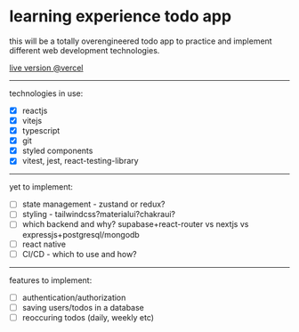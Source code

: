 # learning experience todo app

this will be a totally overengineered todo app to practice and implement different web development technologies.

[live version @vercel](https://todo-app-beta-dusky.vercel.app/)

---

technologies in use:

- [x] reactjs
- [x] vitejs
- [x] typescript
- [x] git
- [x] styled components
- [x] vitest, jest, react-testing-library

---

yet to implement:

- [ ] state management - zustand or redux?
- [ ] styling - tailwindcss?materialui?chakraui?
- [ ] which backend and why? supabase+react-router vs nextjs vs expressjs+postgresql/mongodb
- [ ] react native
- [ ] CI/CD - which to use and how?

---

features to implement:

- [ ] authentication/authorization
- [ ] saving users/todos in a database
- [ ] reoccuring todos (daily, weekly etc)
